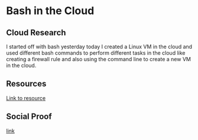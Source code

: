 <!-- This is a template you can use for quick progress days. It removes a lot of the steps we encourage you to share in the longer template 000-DAY-ARTICLE-LONG-TEMPLATE.MD-->

# Bash in the Cloud

## Cloud Research
I started off with bash yesterday today I created a Linux VM in the cloud and used different bash commands to perform different tasks in the cloud like creating a firewall rule and also using the command line to create a new VM in the cloud.

## Resources

[Link to resource](https://www.youtube.com/watch?v=_n5ZegzieSQ)

## Social Proof

[link](https://www.linkedin.com/feed/update/urn:li:share:7016079314249035776/)

